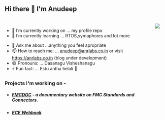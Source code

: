  ## Hi there 👋 I'm Anudeep    
<br>
<span><img align="right" src="https://anudeepnrao.github.io/anudeepnrao/0.jpg"> </span>




- 🔭 I’m currently working on ... my profile repo
- 🌱 I’m currently learning ... RTOS,symaphores and lot more 
<!--👯 I’m looking to collaborate on ...
- 🤔 I’m looking for help with ...**anudeepnrao/anudeepnrao** is a ✨ _special_ ✨ repository because its `README.md` (this file) appears on my GitHub profile.
-->
- 💬 Ask me about ...anything you feel apropriate
- 📫 How to reach me: ...  anudeep@anrlabs.co.in or visit https://anrlabs.co.in (blog under development)
- 😄 Pronouns: ... Dasanagu Visheshanagu
- ⚡ Fun fact: ... Estu antha helali 🤔

### Projects I'm working on -
 
- ##### [FMCDOC](https://anudeepnrao.github.io/FMCDOC) - a documentary website on FMC Standards and Connectors.
- ##### [ECE Webbook](https://ecesdmit.cloudaccess.host)
